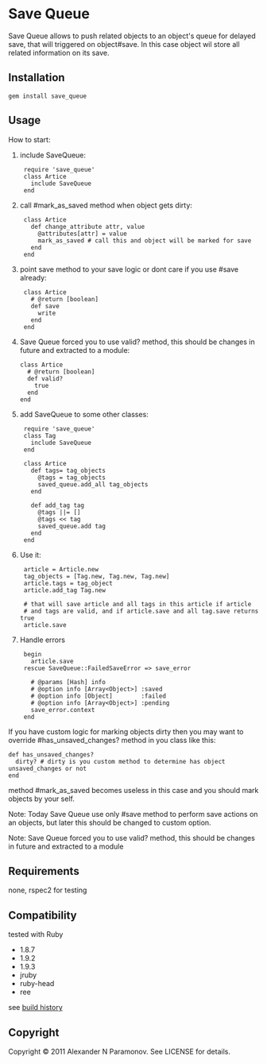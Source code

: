 Save Queue
==========
Save Queue allows to push related objects to an object's queue for delayed save, that will triggered on object#save. In this case object wil store all related information on its save.

Installation
------------
    gem install save_queue

Usage
-----

How to start:

1. include SaveQueue:

        require 'save_queue'
        class Artice
          include SaveQueue
        end

2. call \#mark_as_saved method when object gets dirty:

        class Artice
          def change_attribute attr, value
            @attributes[attr] = value
            mark_as_saved # call this and object will be marked for save
          end
        end

3. point save method to your save logic or dont care if you use #save already:

        class Artice
          # @return [boolean]
          def save
            write
          end
        end

4.  Save Queue forced you to use valid? method, this should be changes in future and extracted to a module:

        class Artice
          # @return [boolean]
          def valid?
            true
          end
        end

5. add SaveQueue to some other classes:

        require 'save_queue'
        class Tag
          include SaveQueue
        end

        class Artice
          def tags= tag_objects
            @tags = tag_objects
            saved_queue.add_all tag_objects
          end

          def add_tag tag
            @tags ||= []
            @tags << tag
            saved_queue.add tag
          end
        end

6. Use it:

        article = Article.new
        tag_objects = [Tag.new, Tag.new, Tag.new]
        article.tags = tag_object
        article.add_tag Tag.new

        # that will save article and all tags in this article if article
        # and tags are valid, and if article.save and all tag.save returns true
        article.save

7. Handle errors

        begin
          article.save
        rescue SaveQueue::FailedSaveError => save_error

          # @params [Hash] info
          # @option info [Array<Object>] :saved
          # @option info [Object]        :failed
          # @option info [Array<Object>] :pending
          save_error.context
        end



If you have custom logic for marking objects dirty then you may want to override
\#has_unsaved_changes? method in you class like this:

    def has_unsaved_changes?
      dirty? # dirty is you custom method to determine has object unsaved_changes or not
    end

method \#mark_as_saved becomes useless in this case and you should mark objects by your self.


Note: Today Save Queue use only #save method to perform save actions on an objects, but later this should be changed to custom option.

Note: Save Queue forced you to use valid? method, this should be changes in future and extracted to a module


Requirements
------------
none, rspec2 for testing

Compatibility
-------------
tested with Ruby

* 1.8.7
* 1.9.2
* 1.9.3
* jruby
* ruby-head
* ree

see [build history](http://travis-ci.org/#!/AlexParamonov/save_queue/builds)

Copyright
---------
Copyright © 2011 Alexander N Paramonov. See LICENSE for details.